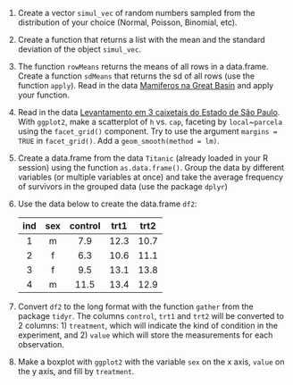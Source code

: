 1.  Create a vector `simul_vec` of random numbers sampled from the
    distribution of your choice (Normal, Poisson, Binomial, etc).

2.  Create a function that returns a list with the mean and the standard
    deviation of the object `simul_vec`.

3.  The function `rowMeans` returns the means of all rows in a
    data.frame. Create a function `sdMeans` that returns the sd of all
    rows (use the function `apply`). Read in the data [Mamiferos na
    Great
    Basin](http://ecologia.ib.usp.br/bie5782/lib/exe/fetch.php?media=dados:gbmam93.csv)
    and apply your function.

4.  Read in the data [Levantamento em 3 caixetais do Estado de São
    Paulo](http://ecologia.ib.usp.br/bie5782/lib/exe/fetch.php?media=dados:caixeta.csv).
    With `ggplot2`, make a scatterplot of `h` vs. `cap`, faceting by
    `local`~`parcela` using the `facet_grid()` component. Try to use the
    argument `margins = TRUE` in `facet_grid()`. Add a
    `geom_smooth(method = lm)`.

5.  Create a data.frame from the data `Titanic` (already loaded in your
    R session) using the function `as.data.frame()`. Group the data by
    different variables (or multiple variables at once) and take the
    average frequency of survivors in the grouped data (use the package
    `dplyr`)

6.  Use the data below to create the data.frame `df2`:

    <table>
    <thead>
    <tr class="header">
    <th align="center">ind</th>
    <th align="center">sex</th>
    <th align="center">control</th>
    <th align="center">trt1</th>
    <th align="center">trt2</th>
    </tr>
    </thead>
    <tbody>
    <tr class="odd">
    <td align="center">1</td>
    <td align="center">m</td>
    <td align="center">7.9</td>
    <td align="center">12.3</td>
    <td align="center">10.7</td>
    </tr>
    <tr class="even">
    <td align="center">2</td>
    <td align="center">f</td>
    <td align="center">6.3</td>
    <td align="center">10.6</td>
    <td align="center">11.1</td>
    </tr>
    <tr class="odd">
    <td align="center">3</td>
    <td align="center">f</td>
    <td align="center">9.5</td>
    <td align="center">13.1</td>
    <td align="center">13.8</td>
    </tr>
    <tr class="even">
    <td align="center">4</td>
    <td align="center">m</td>
    <td align="center">11.5</td>
    <td align="center">13.4</td>
    <td align="center">12.9</td>
    </tr>
    </tbody>
    </table>

7.  Convert `df2` to the long format with the function `gather` from the
    package `tidyr`. The columns `control`, `trt1` and `trt2` will be
    converted to 2 columns: 1) `treatment`, which will indicate the kind
    of condition in the experiment, and 2) `value` which will store the
    measurements for each observation.

8.  Make a boxplot with `ggplot2` with the variable `sex` on the x axis,
    `value` on the y axis, and fill by `treatment`.
